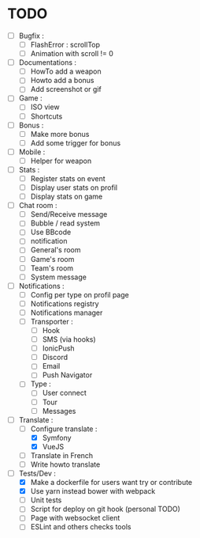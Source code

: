 TODO
====

- [ ] Bugfix :
	- [ ] FlashError : scrollTop
	- [ ] Animation with scroll != 0
- [ ] Documentations :
	- [ ] HowTo add a weapon
	- [ ] Howto add a bonus
	- [ ] Add screenshot or gif
- [ ] Game :
    - [ ] ISO view
    - [ ] Shortcuts
- [ ] Bonus :
    - [ ] Make more bonus
	- [ ] Add some trigger for bonus
- [ ] Mobile :
    - [ ] Helper for weapon
- [ ] Stats :
    - [ ] Register stats on event
    - [ ] Display user stats on profil
    - [ ] Display stats on game
- [ ] Chat room :
	- [ ] Send/Receive message
	- [ ] Bubble / read system
    - [ ] Use BBcode
    - [ ] notification
    - [ ] General's room
    - [ ] Game's room
    - [ ] Team's room
    - [ ] System message
- [ ] Notifications :
    - [ ] Config per type on profil page
	- [ ] Notifications registry
	- [ ] Notifications manager
    - [ ] Transporter :
        - [ ] Hook
        - [ ] SMS (via hooks)
        - [ ] IonicPush
        - [ ] Discord
        - [ ] Email
        - [ ] Push Navigator
    - [ ] Type :
        - [ ] User connect
        - [ ] Tour
        - [ ] Messages
- [ ] Translate :
	- [ ] Configure translate :
		- [X] Symfony
		- [X] VueJS
	- [ ] Translate in French
	- [ ] Write howto translate
- [ ] Tests/Dev :
	- [X] Make a dockerfile for users want try or contribute
	- [X] Use yarn instead bower with webpack
	- [ ] Unit tests
	- [ ] Script for deploy on git hook (personal TODO)
	- [ ] Page with websocket client
	- [ ] ESLint and others checks tools
